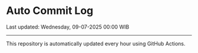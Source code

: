 # Auto Commit Log

Last updated: Wednesday, 09-07-2025 00:00 WIB

---

This repository is automatically updated every hour using GitHub Actions.
